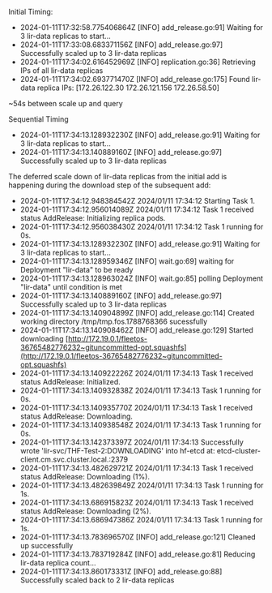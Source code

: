 Initial Timing:
- 2024-01-11T17:32:58.775406864Z [INFO] add_release.go:91] Waiting for 3 lir-data replicas to start…
- 2024-01-11T17:33:08.683371156Z [INFO] add_release.go:97] Successfully scaled up to 3 lir-data replicas
- 2024-01-11T17:34:02.616452969Z [INFO] replication.go:36] Retrieving IPs of all lir-data replicas
- 2024-01-11T17:34:02.693771470Z [INFO] add_release.go:175] Found lir-data replica IPs: [172.26.122.30 172.26.121.156 172.26.58.50]

~54s between scale up and query

Sequential Timing
- 2024-01-11T17:34:13.128932230Z [INFO] add_release.go:91] Waiting for 3 lir-data replicas to start...
- 2024-01-11T17:34:13.140889160Z [INFO] add_release.go:97] Successfully scaled up to 3 lir-data replicas  
  
The deferred scale down of lir-data replicas from the initial add is happening during the download step of the subsequent add:
- 2024-01-11T17:34:12.948384542Z 2024/01/11 17:34:12 Starting Task 1.
- 2024-01-11T17:34:12.956014089Z 2024/01/11 17:34:12 Task 1 received status AddRelease: Initializing replica pods.
- 2024-01-11T17:34:12.956038430Z 2024/01/11 17:34:12 Task 1 running for 0s.
- 2024-01-11T17:34:13.128932230Z [INFO] add_release.go:91] Waiting for 3 lir-data replicas to start...
- 2024-01-11T17:34:13.128959346Z [INFO] wait.go:69] waiting for Deployment "lir-data" to be ready
- 2024-01-11T17:34:13.128963024Z [INFO] wait.go:85] polling Deployment "lir-data" until condition is met
- 2024-01-11T17:34:13.140889160Z [INFO] add_release.go:97] Successfully scaled up to 3 lir-data replicas
- 2024-01-11T17:34:13.140904899Z [INFO] add_release.go:114] Created working directory /tmp/tmp.fos.1788768366 sucessfully
- 2024-01-11T17:34:13.140908462Z [INFO] add_release.go:129] Started downloading [http://172.19.0.1/fleetos-36765482776232~gituncommitted-opt.squashfs](http://172.19.0.1/fleetos-36765482776232~gituncommitted-opt.squashfs)
- 2024-01-11T17:34:13.140922226Z 2024/01/11 17:34:13 Task 1 received status AddRelease: Initialized.
- 2024-01-11T17:34:13.140932838Z 2024/01/11 17:34:13 Task 1 running for 0s.
- 2024-01-11T17:34:13.140935770Z 2024/01/11 17:34:13 Task 1 received status AddRelease: Downloading.
- 2024-01-11T17:34:13.140938548Z 2024/01/11 17:34:13 Task 1 running for 0s.
- 2024-01-11T17:34:13.142373397Z 2024/01/11 17:34:13 Successfully wrote 'lir-svc/THF-Test-2:DOWNLOADING' into hf-etcd at: etcd-cluster-client.cm.svc.cluster.local.:2379
- 2024-01-11T17:34:13.482629721Z 2024/01/11 17:34:13 Task 1 received status AddRelease: Downloading (1%).
- 2024-01-11T17:34:13.482639849Z 2024/01/11 17:34:13 Task 1 running for 1s.
- 2024-01-11T17:34:13.686915823Z 2024/01/11 17:34:13 Task 1 received status AddRelease: Downloading (2%).
- 2024-01-11T17:34:13.686947386Z 2024/01/11 17:34:13 Task 1 running for 1s.
- 2024-01-11T17:34:13.783696570Z [INFO] add_release.go:121] Cleaned up successfully
- 2024-01-11T17:34:13.783719284Z [INFO] add_release.go:81] Reducing lir-data replica count...
- 2024-01-11T17:34:13.860173331Z [INFO] add_release.go:88] Successfully scaled back to 2 lir-data replicas